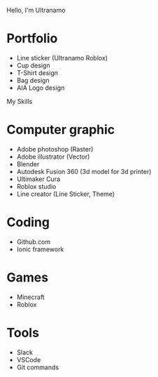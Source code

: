 Hello, I'm Ultranamo

# Portfolio

- Line sticker (Ultranamo Roblox)
- Cup design
- T-Shirt design
- Bag design
- AIA Logo design

My Skills

# Computer graphic

- Adobe photoshop (Raster)
- Adobe illustrator (Vector)
- Blender
- Autodesk Fusion 360 (3d model for 3d printer)
- Ultimaker Cura
- Roblox studio
- Line creator (Line Sticker, Theme)

# Coding

- Github.com
- Ionic framework

# Games

- Minecraft
- Roblox

# Tools

- Slack
- VSCode
- Git commands
